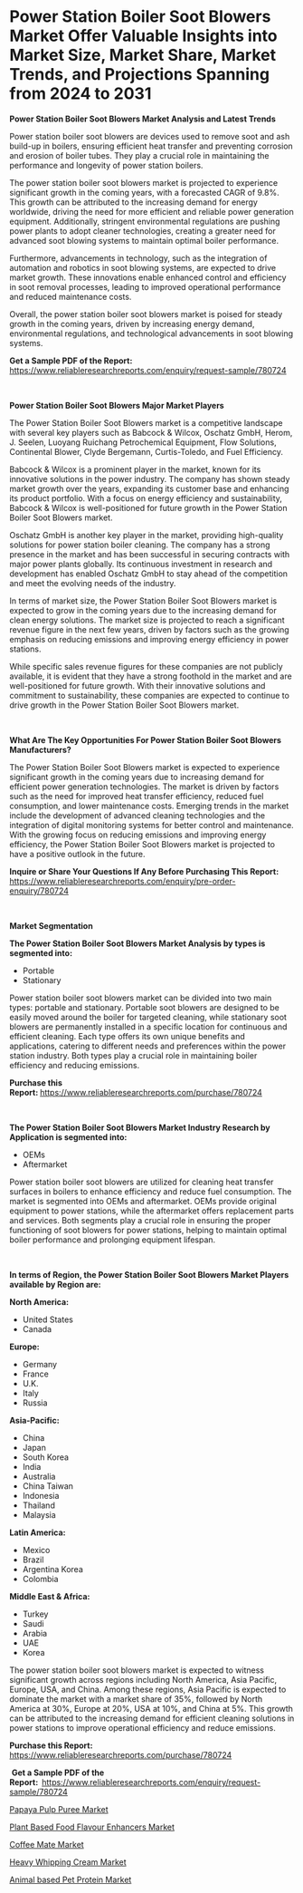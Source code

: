 <p><h1>Power Station Boiler Soot Blowers Market Offer Valuable Insights into Market Size, Market Share, Market Trends, and Projections Spanning from 2024 to 2031</h1></p><p><strong>Power Station Boiler Soot Blowers Market Analysis and Latest Trends</strong></p>
<p><p>Power station boiler soot blowers are devices used to remove soot and ash build-up in boilers, ensuring efficient heat transfer and preventing corrosion and erosion of boiler tubes. They play a crucial role in maintaining the performance and longevity of power station boilers.</p><p>The power station boiler soot blowers market is projected to experience significant growth in the coming years, with a forecasted CAGR of 9.8%. This growth can be attributed to the increasing demand for energy worldwide, driving the need for more efficient and reliable power generation equipment. Additionally, stringent environmental regulations are pushing power plants to adopt cleaner technologies, creating a greater need for advanced soot blowing systems to maintain optimal boiler performance.</p><p>Furthermore, advancements in technology, such as the integration of automation and robotics in soot blowing systems, are expected to drive market growth. These innovations enable enhanced control and efficiency in soot removal processes, leading to improved operational performance and reduced maintenance costs.</p><p>Overall, the power station boiler soot blowers market is poised for steady growth in the coming years, driven by increasing energy demand, environmental regulations, and technological advancements in soot blowing systems.</p></p>
<p><strong>Get a Sample PDF of the Report:&nbsp;</strong> <a href="https://www.reliableresearchreports.com/enquiry/request-sample/780724">https://www.reliableresearchreports.com/enquiry/request-sample/780724</a></p>
<p>&nbsp;</p>
<p><strong>Power Station Boiler Soot Blowers Major Market Players</strong></p>
<p><p>The Power Station Boiler Soot Blowers market is a competitive landscape with several key players such as Babcock & Wilcox, Oschatz GmbH, Herom, J. Seelen, Luoyang Ruichang Petrochemical Equipment, Flow Solutions, Continental Blower, Clyde Bergemann, Curtis-Toledo, and Fuel Efficiency.</p><p>Babcock & Wilcox is a prominent player in the market, known for its innovative solutions in the power industry. The company has shown steady market growth over the years, expanding its customer base and enhancing its product portfolio. With a focus on energy efficiency and sustainability, Babcock & Wilcox is well-positioned for future growth in the Power Station Boiler Soot Blowers market.</p><p>Oschatz GmbH is another key player in the market, providing high-quality solutions for power station boiler cleaning. The company has a strong presence in the market and has been successful in securing contracts with major power plants globally. Its continuous investment in research and development has enabled Oschatz GmbH to stay ahead of the competition and meet the evolving needs of the industry.</p><p>In terms of market size, the Power Station Boiler Soot Blowers market is expected to grow in the coming years due to the increasing demand for clean energy solutions. The market size is projected to reach a significant revenue figure in the next few years, driven by factors such as the growing emphasis on reducing emissions and improving energy efficiency in power stations.</p><p>While specific sales revenue figures for these companies are not publicly available, it is evident that they have a strong foothold in the market and are well-positioned for future growth. With their innovative solutions and commitment to sustainability, these companies are expected to continue to drive growth in the Power Station Boiler Soot Blowers market.</p></p>
<p>&nbsp;</p>
<p><strong>What Are The Key Opportunities For Power Station Boiler Soot Blowers Manufacturers?</strong></p>
<p><p>The Power Station Boiler Soot Blowers market is expected to experience significant growth in the coming years due to increasing demand for efficient power generation technologies. The market is driven by factors such as the need for improved heat transfer efficiency, reduced fuel consumption, and lower maintenance costs. Emerging trends in the market include the development of advanced cleaning technologies and the integration of digital monitoring systems for better control and maintenance. With the growing focus on reducing emissions and improving energy efficiency, the Power Station Boiler Soot Blowers market is projected to have a positive outlook in the future.</p></p>
<p><strong>Inquire or Share Your Questions If Any Before Purchasing This Report:</strong> <a href="https://www.reliableresearchreports.com/enquiry/pre-order-enquiry/780724">https://www.reliableresearchreports.com/enquiry/pre-order-enquiry/780724</a></p>
<p>&nbsp;</p>
<p><strong>Market Segmentation</strong></p>
<p><strong>The Power Station Boiler Soot Blowers Market Analysis by types is segmented into:</strong></p>
<p><ul><li>Portable</li><li>Stationary</li></ul></p>
<p><p>Power station boiler soot blowers market can be divided into two main types: portable and stationary. Portable soot blowers are designed to be easily moved around the boiler for targeted cleaning, while stationary soot blowers are permanently installed in a specific location for continuous and efficient cleaning. Each type offers its own unique benefits and applications, catering to different needs and preferences within the power station industry. Both types play a crucial role in maintaining boiler efficiency and reducing emissions.</p></p>
<p><strong>Purchase this Report:&nbsp;</strong><a href="https://www.reliableresearchreports.com/purchase/780724">https://www.reliableresearchreports.com/purchase/780724</a></p>
<p>&nbsp;</p>
<p><strong>The Power Station Boiler Soot Blowers Market Industry Research by Application is segmented into:</strong></p>
<p><ul><li>OEMs</li><li>Aftermarket</li></ul></p>
<p><p>Power station boiler soot blowers are utilized for cleaning heat transfer surfaces in boilers to enhance efficiency and reduce fuel consumption. The market is segmented into OEMs and aftermarket. OEMs provide original equipment to power stations, while the aftermarket offers replacement parts and services. Both segments play a crucial role in ensuring the proper functioning of soot blowers for power stations, helping to maintain optimal boiler performance and prolonging equipment lifespan.</p></p>
<p>&nbsp;</p>
<p><strong>In terms of Region, the Power Station Boiler Soot Blowers Market Players available by Region are:</strong></p>
<p>
    <p> <strong> North America: </strong>
        <ul>
            <li>United States</li>
            <li>Canada</li>
        </ul>
        </p> 
    <p> <strong> Europe: </strong>
        <ul>
            <li>Germany</li>
            <li>France</li>
            <li>U.K.</li>
            <li>Italy</li>
            <li>Russia</li>
        </ul>
        </p> 
    <p> <strong> Asia-Pacific: </strong>
        <ul>
            <li>China</li>
            <li>Japan</li>
            <li>South Korea</li>
            <li>India</li>
            <li>Australia</li>
            <li>China Taiwan</li>
            <li>Indonesia</li>
            <li>Thailand</li>
            <li>Malaysia</li>
        </ul>
        </p> 
    <p> <strong> Latin America: </strong>
        <ul>
            <li>Mexico</li>
            <li>Brazil</li>
            <li>Argentina Korea</li>
            <li>Colombia</li>
        </ul>
        </p> 
    <p> <strong> Middle East & Africa: </strong>
        <ul>
            <li>Turkey</li>
            <li>Saudi</li>
            <li>Arabia</li>
            <li>UAE</li>
            <li>Korea</li>
        </ul>
    </p>
    </p>
<p><p>The power station boiler soot blowers market is expected to witness significant growth across regions including North America, Asia Pacific, Europe, USA, and China. Among these regions, Asia Pacific is expected to dominate the market with a market share of 35%, followed by North America at 30%, Europe at 20%, USA at 10%, and China at 5%. This growth can be attributed to the increasing demand for efficient cleaning solutions in power stations to improve operational efficiency and reduce emissions.</p></p>
<p><strong>Purchase this Report: </strong><a href="https://www.reliableresearchreports.com/purchase/780724">https://www.reliableresearchreports.com/purchase/780724</a></p>
<p>&nbsp;<strong>Get a Sample PDF of the Report:&nbsp;&nbsp;</strong><a href="https://www.reliableresearchreports.com/enquiry/request-sample/780724">https://www.reliableresearchreports.com/enquiry/request-sample/780724</a></p>
<p><strong></strong></p>
<p><p><a href="https://medium.com/@raymondgray765/papaya-pulp-puree-market-trends-forecast-and-competitive-analysis-to-2031-7d056c71b315">Papaya Pulp Puree Market</a></p><p><a href="https://medium.com/@raymondgray765/plant-based-food-flavour-enhancers-market-competitive-analysis-market-trends-and-forecast-to-2031-6baf603db555">Plant Based Food Flavour Enhancers Market</a></p><p><a href="https://medium.com/@othamcclure/coffee-mate-market-size-cagr-trends-2024-2030-52c8b6a51dd9">Coffee Mate Market</a></p><p><a href="https://medium.com/@othamcclure/heavy-whipping-cream-market-trends-forecast-and-competitive-analysis-to-2031-ddf2f22ce729">Heavy Whipping Cream Market</a></p><p><a href="https://medium.com/@othamcclure/animal-based-pet-protein-market-analysis-and-sze-forecasted-for-period-from-2024-to-2031-082f34e62a18">Animal based Pet Protein Market</a></p></p>